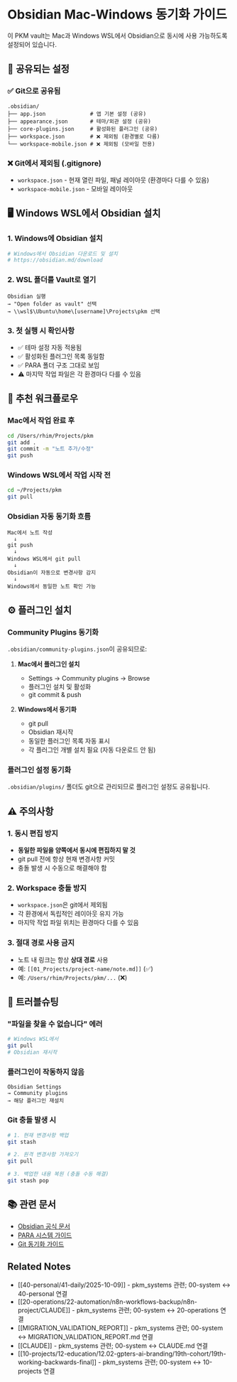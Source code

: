 # Obsidian Mac-Windows 동기화 가이드

이 PKM vault는 Mac과 Windows WSL에서 Obsidian으로 동시에 사용 가능하도록 설정되어 있습니다.

## 🔄 공유되는 설정

### ✅ Git으로 공유됨
```
.obsidian/
├── app.json              # 앱 기본 설정 (공유)
├── appearance.json       # 테마/외관 설정 (공유)
├── core-plugins.json     # 활성화된 플러그인 (공유)
├── workspace.json        # ❌ 제외됨 (환경별로 다름)
└── workspace-mobile.json # ❌ 제외됨 (모바일 전용)
```

### ❌ Git에서 제외됨 (.gitignore)
- `workspace.json` - 현재 열린 파일, 패널 레이아웃 (환경마다 다를 수 있음)
- `workspace-mobile.json` - 모바일 레이아웃

## 🖥 Windows WSL에서 Obsidian 설치

### 1. Windows에 Obsidian 설치
```powershell
# Windows에서 Obsidian 다운로드 및 설치
# https://obsidian.md/download
```

### 2. WSL 폴더를 Vault로 열기
```
Obsidian 실행
→ "Open folder as vault" 선택
→ \\wsl$\Ubuntu\home\[username]\Projects\pkm 선택
```

### 3. 첫 실행 시 확인사항
- ✅ 테마 설정 자동 적용됨
- ✅ 활성화된 플러그인 목록 동일함
- ✅ PARA 폴더 구조 그대로 보임
- ⚠️ 마지막 작업 파일은 각 환경마다 다를 수 있음

## 🔧 추천 워크플로우

### Mac에서 작업 완료 후
```bash
cd /Users/rhim/Projects/pkm
git add .
git commit -m "노트 추가/수정"
git push
```

### Windows WSL에서 작업 시작 전
```bash
cd ~/Projects/pkm
git pull
```

### Obsidian 자동 동기화 흐름
```
Mac에서 노트 작성
  ↓
git push
  ↓
Windows WSL에서 git pull
  ↓
Obsidian이 자동으로 변경사항 감지
  ↓
Windows에서 동일한 노트 확인 가능
```

## ⚙️ 플러그인 설치

### Community Plugins 동기화
`.obsidian/community-plugins.json`이 공유되므로:

1. **Mac에서 플러그인 설치**
   - Settings → Community plugins → Browse
   - 플러그인 설치 및 활성화
   - git commit & push

2. **Windows에서 동기화**
   - git pull
   - Obsidian 재시작
   - 동일한 플러그인 목록 자동 표시
   - 각 플러그인 개별 설치 필요 (자동 다운로드 안 됨)

### 플러그인 설정 동기화
`.obsidian/plugins/` 폴더도 git으로 관리되므로 플러그인 설정도 공유됩니다.

## ⚠️ 주의사항

### 1. 동시 편집 방지
- **동일한 파일을 양쪽에서 동시에 편집하지 말 것**
- git pull 전에 항상 현재 변경사항 커밋
- 충돌 발생 시 수동으로 해결해야 함

### 2. Workspace 충돌 방지
- `workspace.json`은 git에서 제외됨
- 각 환경에서 독립적인 레이아웃 유지 가능
- 마지막 작업 파일 위치는 환경마다 다를 수 있음

### 3. 절대 경로 사용 금지
- 노트 내 링크는 항상 **상대 경로** 사용
- 예: `[[01_Projects/project-name/note.md]]` (✅)
- 예: `/Users/rhim/Projects/pkm/...` (❌)

## 🐛 트러블슈팅

### "파일을 찾을 수 없습니다" 에러
```bash
# Windows WSL에서
git pull
# Obsidian 재시작
```

### 플러그인이 작동하지 않음
```
Obsidian Settings
→ Community plugins
→ 해당 플러그인 재설치
```

### Git 충돌 발생 시
```bash
# 1. 현재 변경사항 백업
git stash

# 2. 원격 변경사항 가져오기
git pull

# 3. 백업한 내용 복원 (충돌 수동 해결)
git stash pop
```

## 📚 관련 문서
- [Obsidian 공식 문서](https://help.obsidian.md/)
- [PARA 시스템 가이드](./README.md)
- [Git 동기화 가이드](../.github/SYNC_GUIDE.md)

## Related Notes

- [[40-personal/41-daily/2025-10-09]] - pkm_systems 관련; 00-system ↔ 40-personal 연결
- [[20-operations/22-automation/n8n-workflows-backup/n8n-project/CLAUDE]] - pkm_systems 관련; 00-system ↔ 20-operations 연결
- [[MIGRATION_VALIDATION_REPORT]] - pkm_systems 관련; 00-system ↔ MIGRATION_VALIDATION_REPORT.md 연결
- [[CLAUDE]] - pkm_systems 관련; 00-system ↔ CLAUDE.md 연결
- [[10-projects/12-education/12.02-gpters-ai-branding/19th-cohort/19th-working-backwards-final]] - pkm_systems 관련; 00-system ↔ 10-projects 연결
